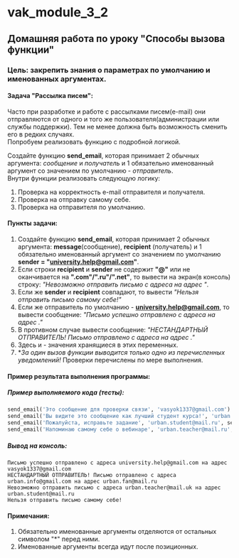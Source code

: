 # vak_module_3_2
## Домашняя работа по уроку "Способы вызова функции"
### Цель: закрепить знания о параметрах по умолчанию и именованных аргументах.
#### Задача "Рассылка писем":
Часто при разработке и работе с рассылками писем(e-mail) они отправляются от одного и того же пользователя(администрации или службы поддержки). Тем не менее должна быть возможность сменить его в редких случаях.  
Попробуем реализовать функцию с подробной логикой.  

Создайте функцию **send_email**, которая принимает 2 обычных аргумента: *сообщение* и *получатель* и 1 обязательно именованный аргумент со значением по умолчанию - *отправитель*.  
Внутри функции реализовать следующую логику:
1. Проверка на корректность e-mail отправителя и получателя.
2. Проверка на отправку самому себе.
3. Проверка на отправителя по умолчанию.
#### Пункты задачи:
1. Создайте функцию **send_email**, которая принимает 2 обычных аргумента: **message**(сообщение), **recipient** (получатель) и 1 обязательно именованный аргумент со значением по умолчанию **sender = "university.help@gmail.com"**.
2. Если строки **recipient** и **sender** не содержит **"@"** или не оканчивается на **".com"/".ru"/".net"**, то вывести на экран(в консоль) строку: *"Невозможно отправить письмо с адреса **<sender>** на адрес **<recipient>**"*.
3. Если же **sender** и **recipient** совпадают, то вывести *"Нельзя отправить письмо самому себе!"*
4. Если же отправитель по умолчанию - **university.help@gmail.com**, то вывести сообщение: *"Письмо успешно отправлено с адреса <sender> на адрес <recipient>."*
5. В противном случае вывести сообщение: *"НЕСТАНДАРТНЫЙ ОТПРАВИТЕЛЬ! Письмо отправлено с адреса **<sender>** на адрес **<recipient>**."*
6. Здесь **<sender>** и **<recipient>** - значения хранящиеся в этих переменных.
7. **За один вызов функции выводится только одно из перечисленных уведомлений!* Проверки перечислены по мере выполнения.


#### Пример результата выполнения программы:
##### Пример выполняемого кода (тесты):
```python
send_email('Это сообщение для проверки связи', 'vasyok1337@gmail.com')
send_email('Вы видите это сообщение как лучший студент курса!', 'urban.fan@mail.ru', sender='urban.info@gmail.com')
send_email('Пожалуйста, исправьте задание', 'urban.student@mail.ru', sender='urban.teacher@mail.uk')
send_email('Напоминаю самому себе о вебинаре', 'urban.teacher@mail.ru', sender='urban.teacher@mail.ru')
```
##### Вывод на консоль:
```
Письмо успешно отправлено с адреса university.help@gmail.com на адрес vasyok1337@gmail.com
НЕСТАНДАРТНЫЙ ОТПРАВИТЕЛЬ! Письмо отправлено с адреса urban.info@gmail.com на адрес urban.fan@mail.ru
Невозможно отправить письмо с адреса urban.teacher@mail.uk на адрес urban.student@mail.ru
Нельзя отправить письмо самому себе!
```
#### Примечания:
1. Обязательно именованные аргументы отделяются от остальных символом "*" перед ними.
2. Именованные аргументы всегда идут после позиционных.
